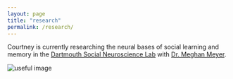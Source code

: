 ```yaml
---
layout: page
title: "research"
permalink: /research/
---
```


Courtney is currently researching the neural bases of social learning and memory in the [Dartmouth Social Neuroscience Lab](http://www.dartmouth-socialneurolab.com/) with [Dr. Meghan Meyer](https://scholar.google.com/citations?user=4tyQoi0AAAAJ&hl=en).

![useful image](http://courtajimenez.github.io/assets/logo.png)
